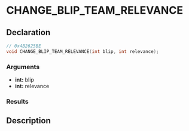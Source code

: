 # CHANGE_BLIP_TEAM_RELEVANCE

## Declaration
```cpp
// 0x4B2625BE
void CHANGE_BLIP_TEAM_RELEVANCE(int blip, int relevance);
```

### Arguments
- **int:** blip
- **int:** relevance

### Results

## Description
